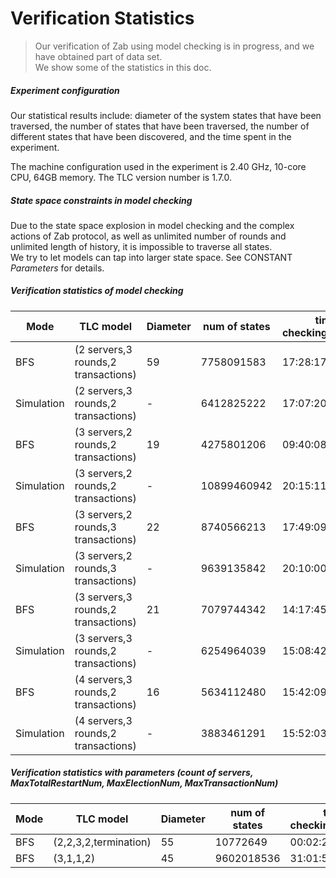 # Verification Statistics 
> Our verification of Zab using model checking is in progress, and we have obtained part of data set.  
> We show some of the statistics in this doc. 

##### Experiment configuration

Our statistical results include: diameter of the system states that have been traversed, the number of states that have been traversed, the number of different states that have been discovered, and the time spent in the experiment.

The machine configuration used in the experiment is 2.40 GHz, 10-core CPU, 64GB memory. The TLC version number is 1.7.0.

##### State space constraints in model checking

Due to the state space explosion in model checking and the complex actions of Zab protocol, as well as unlimited number of rounds and unlimited length of history, it is impossible to traverse all states.  
We try to let models can tap into larger state space. See CONSTANT *Parameters* for details.

##### Verification statistics of model checking  
|  Mode  |     TLC model         |    Diameter   |     num of states  | time of checking(hh:mm:ss) |
| ----- | ---------------------- | ------------- | ------------------ | ------------------ |
| BFS   | (2 servers,3 rounds,2 transactions)    |     59   |  7758091583 |  17:28:17|
| Simulation | (2 servers,3 rounds,2 transactions)   |   -|  6412825222| 17:07:20  |
| BFS   | (3 servers,2 rounds,2 transactions)    |     19   |  4275801206 |  09:40:08|
| Simulation | (3 servers,2 rounds,2 transactions)   |   -|  10899460942| 20:15:11  |
| BFS   | (3 servers,2 rounds,3 transactions)   |    22    |  8740566213  | 17:49:09 |
| Simulation | (3 servers,2 rounds,3 transactions)  |  -    | 9639135842  |   20:10:00 |
| BFS    |  (3 servers,3 rounds,2 transactions)    |    21    | 7079744342    |14:17:45 |
| Simulation | (3 servers,3 rounds,2 transactions)    |  -  |  6254964039   | 15:08:42 |
| BFS    |  (4 servers,3 rounds,2 transactions)    |    16    | 5634112480  |15:42:09 |
| Simulation | (4 servers,3 rounds,2 transactions)    |  -  |  3883461291   | 15:52:03 |

##### Verification statistics with parameters (count of servers, MaxTotalRestartNum, MaxElectionNum, MaxTransactionNum)
|  Mode  |     TLC model         |    Diameter   |     num of states  | time of checking(hh:mm:ss) |
| ----- | ---------------------- | ------------- | ------------------ | ------------------ |
| BFS   | (2,2,3,2,termination) |     55   |  10772649   |  00:02:21|
| BFS   | (3,1,1,2)             |     45   |  9602018536 |  31:01:57|

